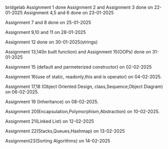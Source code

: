 bridgelab
Assignment 1 done
Assignment 2 and Assignment 3 done on 22-01-2025
Assignment 4,5 and 6 done on 23-01-2025 

Assignment 7 and 8 done on 25-01-2025

Assignment 9,10 and 11 on 28-01-2025

Assignment 12 done on 30-01-2025(strings)

Assignment 13,14(In built function) and Assignment 15(OOPs) done on 31-01-2025

Assignment 15 (default and parmeterized constructor) on 02-02-2025

Assignment 16(use of static, readonly,this and is operator) on 04-02-2025.

Assignment 17,18 (Object Oriented Design, class,Sequence,Object Diagram) on 06-02-2025.

Assignment 19 (Inheritance) on 08-02-2025.

Assignment 20(Encapsulation,Polymorphism,Abstraction) on 10-02-2025.

Assignment 21(Linked List) on 12-02-2025

Assignment 22(Stacks,Queues,Hashmap) on 13-02-2025

Assignment23(Sorting Algorithms) on 14-02-2025

